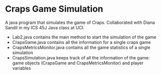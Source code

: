# Craps Game Simulation

A java program that simulates the game of Craps.  Collaborated with Diana Sandil
in my ICS 45J Java class at UCI.

- Lab2.java contains the main method to start the simulation of the game
- CrapsGame.java contains all the information for a single craps game
- CrapsMetricsMonitor.java contains all the game statistics of a single simulation
- CrapsSimulation.java keeps track of all the information of the game: game objects 
(CrapsGame and CrapsMetricsMonitor) and player variables
